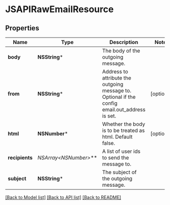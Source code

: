 # JSAPIRawEmailResource

## Properties
Name | Type | Description | Notes
------------ | ------------- | ------------- | -------------
**body** | **NSString*** | The body of the outgoing message. | 
**from** | **NSString*** | Address to attribute the outgoing message to. Optional if the config email.out_address is set. | [optional] 
**html** | **NSNumber*** | Whether the body is to be treated as html. Default false. | [optional] 
**recipients** | **NSArray&lt;NSNumber*&gt;*** | A list of user ids to send the message to. | 
**subject** | **NSString*** | The subject of the outgoing message. | 

[[Back to Model list]](../README.md#documentation-for-models) [[Back to API list]](../README.md#documentation-for-api-endpoints) [[Back to README]](../README.md)


